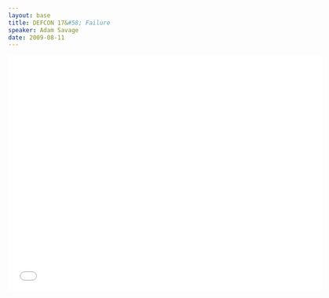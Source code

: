 ```yaml
---
layout: base
title: DEFCON 17&#58; Failure
speaker: Adam Savage
date: 2009-08-11
---
```


<div id="talk-container">
	<iframe width="640" height="480" src="//www.youtube.com/watch?v=1825zkmJVuE" frameborder="0" allowfullscreen></iframe>
</div>
